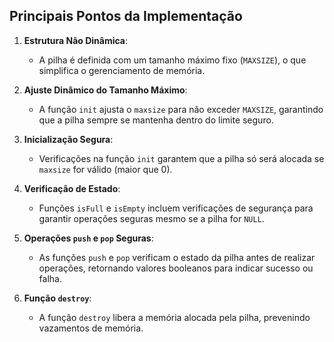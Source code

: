 ## Principais Pontos da Implementação

1. **Estrutura Não Dinâmica**:
   - A pilha é definida com um tamanho máximo fixo (`MAXSIZE`), o que simplifica o gerenciamento de memória.

2. **Ajuste Dinâmico do Tamanho Máximo**:
   - A função `init` ajusta o `maxsize` para não exceder `MAXSIZE`, garantindo que a pilha sempre se mantenha dentro do limite seguro.

3. **Inicialização Segura**:
   - Verificações na função `init` garantem que a pilha só será alocada se `maxsize` for válido (maior que 0).

4. **Verificação de Estado**:
   - Funções `isFull` e `isEmpty` incluem verificações de segurança para garantir operações seguras mesmo se a pilha for `NULL`.

5. **Operações `push` e `pop` Seguras**:
   - As funções `push` e `pop` verificam o estado da pilha antes de realizar operações, retornando valores booleanos para indicar sucesso ou falha.

6. **Função `destroy`**:
   - A função `destroy` libera a memória alocada pela pilha, prevenindo vazamentos de memória.